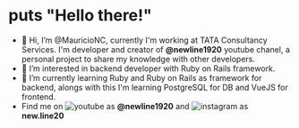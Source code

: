# puts "Hello there!"

- 👋 Hi, I’m @MauricioNC, currently I'm working at TATA Consultancy Services. I'm developer and creator of **@newline1920** youtube chanel, a personal project
  to share my knowledge with other developers.
- 👀 I’m interested in backend developer with Ruby on Rails framework.
- 🌱 I’m currently learning Ruby and Ruby on Rails as framework for backend, alongs with this I'm learning PostgreSQL for DB and VueJS for frontend.
- Find me on ![youtube](https://user-images.githubusercontent.com/42758875/203848509-8b23eeba-21d5-4b05-9423-b1e977cac217.png) as **@newline1920** and ![instagram](https://user-images.githubusercontent.com/42758875/203848646-d4a01b63-5e9e-4de8-961a-608101f886b5.png)
 as **new.line20**

<!---
MauricioNC/MauricioNC is a ✨ special ✨ repository because its `README.md` (this file) appears on your GitHub profile.
You can click the Preview link to take a look at your changes.
--->
